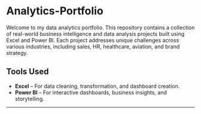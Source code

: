# Analytics-Portfolio
Welcome to my data analytics portfolio. This repository contains a collection of real-world business intelligence and data analysis projects built using Excel and Power BI. Each project addresses unique challenges across various industries, including sales, HR, healthcare, aviation, and brand strategy.

## Tools Used

- **Excel** – For data cleaning, transformation, and dashboard creation.
- **Power BI** – For interactive dashboards, business insights, and storytelling.

---
